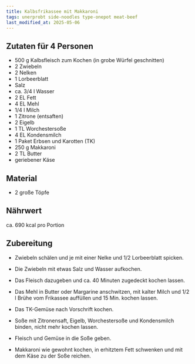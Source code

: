 ```yaml
--- 
title: Kalbsfrikassee mit Makkaroni 
tags: unerprobt side-noodles type-onepot meat-beef
last_modified_at: 2025-05-06
---
```

## Zutaten für 4 Personen
* 500 g Kalbsfleisch zum Kochen (in grobe Würfel geschnitten)
* 2 Zwiebeln
* 2 Nelken
* 1 Lorbeerblatt
* Salz
* ca. 3/4 l Wasser
* 2 EL Fett
* 4 EL Mehl
* 1/4 l Milch
* 1 Zitrone (entsaften)
* 2 Eigelb
* 1 TL Worchestersoße
* 4 EL Kondensmilch
* 1 Paket Erbsen und Karotten (TK)
* 250 g Makkaroni
* 2 TL Butter
* geriebener Käse

## Material
* 2 große Töpfe

## Nährwert
ca. 690 kcal pro Portion

## Zubereitung
* Zwiebeln schälen und je mit einer Nelke und 1/2 Lorbeerblatt spicken.
* Die Zwiebeln mit etwas Salz und Wasser aufkochen.
* Das Fleisch dazugeben und ca. 40 Minuten zugedeckt kochen lassen.
* Das Mehl in Butter oder Margarine anschwitzen, mit kalter Milch und
  1/2 l Brühe vom Frikassee auffüllen und 15 Min. kochen lassen.
* Das TK-Gemüse nach Vorschrift kochen.
* Soße mit Zitronensaft, Eigelb, Worchestersoße und Kondensmilch binden,
  nicht mehr kochen lassen.
* Fleisch und Gemüse in die Soße geben.

* Makkaroni wie gewohnt kochen, in erhitztem Fett schwenken und mit dem
  Käse zu der Soße reichen.